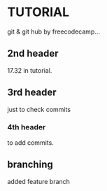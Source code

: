 # TUTORIAL

git & git hub
by freecodecamp...

## 2nd header

17.32 in tutorial.

## 3rd header

just to check commits

### 4th header
to add commits.

## branching
added feature branch

